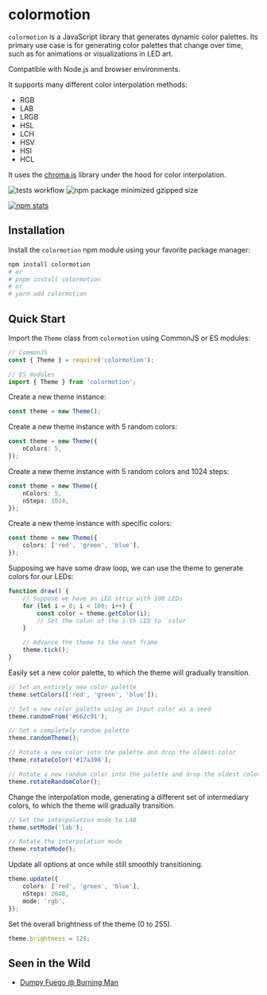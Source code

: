 # colormotion

`colormotion` is a JavaScript library that generates dynamic color palettes.
Its primary use case is for generating color palettes that change over time,
such as for animations or visualizations in LED art.

Compatible with Node.js and browser environments.

It supports many different color interpolation methods:

- RGB
- LAB
- LRGB
- HSL
- LCH
- HSV
- HSI
- HCL

It uses the [chroma.js](https://gka.github.io/chroma.js/) library under the hood for color interpolation.

![tests workflow](https://github.com/neeler/colormotion/actions/workflows/tests.yml/badge.svg)
![npm package minimized gzipped size](https://img.shields.io/bundlejs/size/colormotion)

[![npm stats](https://nodei.co/npm/colormotion.png?downloads=true&downloadRank=true&stars=true)](https://nodei.co/npm/colormotion/)

## Installation

Install the `colormotion` npm module using your favorite package manager:

```bash
npm install colormotion
# or
# pnpm install colormotion
# or
# yarn add colormotion
```

## Quick Start

Import the `Theme` class from `colormotion` using CommonJS or ES modules:

```typescript
// CommonJS
const { Theme } = require('colormotion');

// ES modules
import { Theme } from 'colormotion';
```

Create a new theme instance:

```typescript
const theme = new Theme();
```

Create a new theme instance with 5 random colors:

```typescript
const theme = new Theme({
    nColors: 5,
});
```

Create a new theme instance with 5 random colors and 1024 steps:

```typescript
const theme = new Theme({
    nColors: 5,
    nSteps: 1024,
});
```

Create a new theme instance with specific colors:

```typescript
const theme = new Theme({
    colors: ['red', 'green', 'blue'],
});
```

Supposing we have some draw loop, we can use the theme to generate colors for our LEDs:

```typescript
function draw() {
    // Suppose we have an LED strip with 100 LEDs
    for (let i = 0; i < 100; i++) {
        const color = theme.getColor(i);
        // Set the color of the i-th LED to `color`
    }

    // Advance the theme to the next frame
    theme.tick();
}
```

Easily set a new color palette, to which the theme will gradually transition.

```typescript
// Set an entirely new color palette
theme.setColors(['red', 'green', 'blue']);

// Set a new color palette using an input color as a seed
theme.randomFrom('#662c91');

// Set a completely random palette
theme.randomTheme();

// Rotate a new color into the palette and drop the oldest color
theme.rotateColor('#17a398');

// Rotate a new random color into the palette and drop the oldest color
theme.rotateRandomColor();
```

Change the interpolation mode, generating a different set of intermediary colors,
to which the theme will gradually transition.

```typescript
// Set the interpolation mode to LAB
theme.setMode('lab');

// Rotate the interpolation mode
theme.rotateMode();
```

Update all options at once while still smoothly transitioning.

```typescript
theme.update({
    colors: ['red', 'green', 'blue'],
    nSteps: 2048,
    mode: 'rgb',
});
```

Set the overall brightness of the theme (0 to 255).

```typescript
theme.brightness = 128;
```

## Seen in the Wild

- [Dumpy Fuego @ Burning Man](https://www.dumpster.life/)
